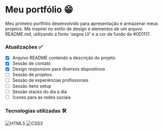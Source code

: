 # Meu portfólio 😁

Meu primeiro portfólio desenvolvido para apresentação e armazenar meus projetos. Me inspirei no estilo de design e elementos de um arquvo README.md, utilizando a fonte 'segoe UI' e a cor de fundo de #0D1117.

### Atualizações ✅
- [x] Arquivo README contendo a descrição do projeto
- [x] Sessão de contato
- [x] Design responsivo para diversos dispositivos
- [ ] Sessão de projetos
- [ ] Sessão de experiências profissionais 
- [ ] Sessão itens setup
- [ ] Sessão stacks do dia a dia 
- [ ] Ícones para as redes sociais 

### Tecnologias utilizadas 🛠️
![HTML5](https://img.shields.io/badge/html5-%23E34F26.svg?style=for-the-badge&logo=html5&logoColor=white) ![CSS3](https://img.shields.io/badge/css3-%231572B6.svg?style=for-the-badge&logo=css3&logoColor=white)